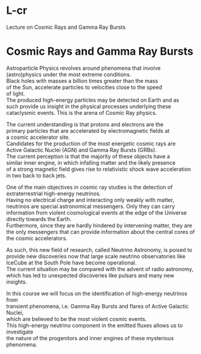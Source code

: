# L-cr
Lecture on Cosmic Rays and Gamma Ray Bursts

Cosmic Rays and Gamma Ray Bursts
================================
Astroparticle Physics revolves around phenomena that involve  
(astro)physics under the most extreme conditions.  
Black holes with masses a billion times greater than the mass  
of the Sun, accelerate particles to velocities close to the speed  
of light.  
The produced high-energy particles may be detected on Earth and as  
such provide us insight in the physical processes underlying these  
cataclysmic events. This is the arena of Cosmic Ray physics.  
 
The current understanding is that protons and electrons are the  
primary particles that are accelerated by electromagnetic fields at  
a cosmic accelerator site.  
Candidates for the production of the most energetic cosmic rays are  
Active Galactic Nuclei (AGN) and Gamma Ray Bursts (GRBs).  
The current perception is that the majority of these objects have a  
similar inner engine, in which infalling matter and the likely presence  
of a strong magnetic field gives rise to relativistic shock wave acceleration  
in two back to back jets.  

One of the main objectives in cosmic ray studies is the detection of  
extraterrestrial high-energy neutrinos.  
Having no electrical charge and interacting only weakly with matter,  
neutrinos are special astronomical messengers. Only they can carry  
information from violent cosmological events at the edge of the Universe  
directly towards the Earth.  
Furthermore, since they are hardly hindered by intervening matter, they are  
the only messengers that can provide information about the central cores of  
the cosmic accelerators.  

As such, this new field of research, called Neutrino Astronomy, is poised to  
provide new discoveries now that large scale neutrino observatories like  
IceCube at the South Pole have become operational.  
The current situation may be compared with the advent of radio astronomy,  
which has led to unexpected discoveries like pulsars and many new insights.   

In this course we will focus on the identification of high-energy neutrinos from  
transient phenomena, i.e. Gamma Ray Bursts and flares of Active Galactic Nuclei,  
which are believed to be the most violent cosmic events.  
This high-energy neutrino component in the emitted fluxes allows us to investigate  
the nature of the progenitors and inner engines of these mysterious phenomena.  
